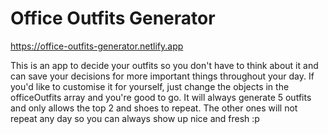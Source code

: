 # Office Outfits Generator

https://office-outfits-generator.netlify.app

This is an app to decide your outfits so you don't have to think about it and can save your decisions for more important things throughout your day.
If you'd like to customise it for yourself, just change the objects in the officeOutfits array and you're good to go. It will always generate 5 outfits and only allows the top 2 and shoes to repeat. The other ones will not repeat any day so you can always show up nice and fresh :p
